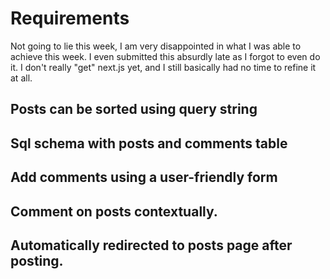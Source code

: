 # Requirements

Not going to lie this week, I am very disappointed in what I was able to achieve this week. I even submitted this absurdly late as I forgot to even do it. I don't really "get" next.js yet, and I still basically had no time to refine it at all.

## Posts can be sorted using query string
## Sql schema with posts and comments table
## Add comments using a user-friendly form
## Comment on posts contextually.
## Automatically redirected to posts page after posting.